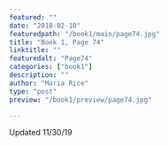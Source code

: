 ```yaml
---
featured: ""
date: "2018-02-10"
featuredpath: "/book1/main/page74.jpg"
title: "Book 1, Page 74"
linktitle: ""
featuredalt: "Page74"
categories: ["book1"]
description: ""
author: "Maria Rice"
type: "post"
preview: "/book1/preview/page74.jpg"

---
```


Updated 11/30/19
